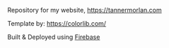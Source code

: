 Repository for my website, https://tannermorlan.com

Template by: https://colorlib.com/

Built & Deployed using [Firebase](https://firebase.google.com/)